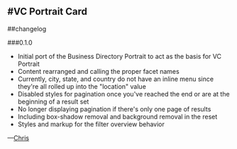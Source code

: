 #VC Portrait Card
---
##changelog

###0.1.0

* Initial port of the Business Directory Portrait to act as the basis for VC Portrait
* Content rearranged and calling the proper facet names
* Currently, city, state, and country do not have an inline menu since they're all rolled up into the "location" value
* Disabled styles for pagination once you've reached the end or are at the beginning of a result set
* No longer displaying pagination if there's only one page of results
* Including box-shadow removal and background removal in the reset
* Styles and markup for the filter overview behavior

—[Chris](mailto:chris@webkite.com)
